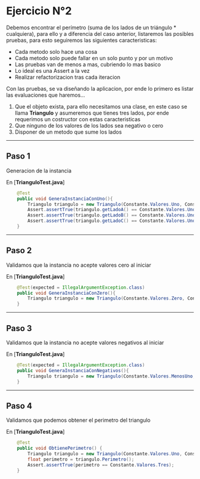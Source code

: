 # Ejercicio N°2

Debemos encontrar el perímetro (suma de los lados de un triángulo * cualquiera), para ello y a diferencia del caso anterior, listaremos las posibles pruebas, para esto seguiremos las siguientes caracteristicas:

* Cada metodo solo hace una cosa
* Cada metodo solo puede fallar en un solo punto y por un motivo
* Las pruebas van de menos a mas, cubriendo lo mas basico
* Lo ideal es una Assert a la vez
* Realizar refactorizacion tras cada iteracion

Con las pruebas, se va diseñando la aplicacion, por ende lo primero es listar las evaluaciones que haremos...

1. Que el objeto exista, para ello necesitamos una clase, en este caso se llama **Triangulo** y asumeremos que tienes tres lados, por ende requerimos un costructor con estas caracteristicas
2. Que ninguno de los valores de los lados sea negativo o cero
3. Disponer de un metodo que sume los lados

---

## Paso 1

Generacion de la instancia

En [**TrianguloTest.java**]
```java
    @Test
    public void GeneraInstanciaConUno(){
        Triangulo triangulo = new Triangulo(Constante.Valores.Uno, Constante.Valores.Uno, Constante.Valores.Uno);
        Assert.assertTrue(triangulo.getLadoA() == Constante.Valores.Uno);
        Assert.assertTrue(triangulo.getLadoB() == Constante.Valores.Uno);
        Assert.assertTrue(triangulo.getLadoC() == Constante.Valores.Uno);
    }
```

---

## Paso 2

Validamos que la instancia no acepte valores cero al iniciar

En [**TrianguloTest.java**]
```java
    @Test(expected = IllegalArgumentException.class)
    public void GeneraInstanciaConZero(){
        Triangulo triangulo = new Triangulo(Constante.Valores.Zero, Constante.Valores.Zero, Constante.Valores.Zero);
    }
```

---

## Paso 3

Validamos que la instancia no acepte valores negativos al iniciar

En [**TrianguloTest.java**]
```java
    @Test(expected = IllegalArgumentException.class)
    public void GeneraInstanciaConNegativos(){
        Triangulo triangulo = new Triangulo(Constante.Valores.MenosUno, Constante.Valores.MenosUno, Constante.Valores.MenosUno);
    }
```

---

## Paso 4

Validamos que podemos obtener el perimetro del triangulo

En [**TrianguloTest.java**]
```java
    @Test
    public void ObtienePerimetro() {
        Triangulo triangulo = new Triangulo(Constante.Valores.Uno, Constante.Valores.Uno, Constante.Valores.Uno);
        float perimetro = triangulo.Perimetro();
        Assert.assertTrue(perimetro == Constante.Valores.Tres);
    }
```